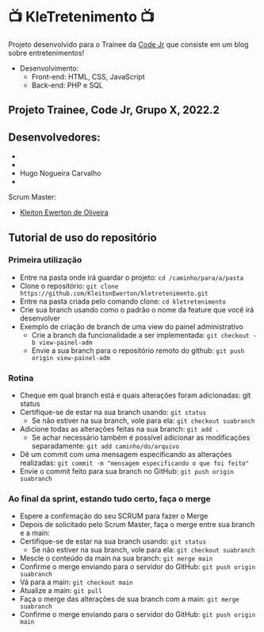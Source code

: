# 📺 KleTretenimento 📺
Projeto desenvolvido para o Trainee da [Code Jr](https://codejr.com.br/) que consiste em um blog sobre entretenimentos!
- Desenvolvimento:
  - Front-end: HTML, CSS, JavaScript
  - Back-end: PHP e SQL


## Projeto Trainee, Code Jr, Grupo X, 2022.2 

Desenvolvedores:
- 
- 
- 
- Hugo Nogueira Carvalho
-

Scrum Master:

- [Kleiton Ewerton de Oliveira](https://github.com/KleitonEwerton)


## Tutorial de uso do repositório

### Primeira utilização

- Entre na pasta onde irá guardar o projeto: `cd /caminho/para/a/pasta`
- Clone o repositório: `git clone https://github.com/KleitonEwerton/kletretenimento.git`
- Entre na pasta criada pelo comando clone: ``cd kletretenimento``
- Crie sua branch usando como o padrão o nome da feature que você irá desenvolver
- Exemplo de criação de branch de uma view do painel administrativo
  - Crie a branch da funcionalidade a ser implementada: `git checkout -b view-painel-adm`
  - Envie a sua branch para o repositório remoto do github: `git push origin view-painel-adm`


### Rotina

- Cheque em qual branch está e quais alterações foram adicionadas: git status
- Certifique-se de estar na sua branch usando: `git status`
  - Se não estiver na sua branch, vole para ela: `git checkout suabranch`
- Adicione todas as alterações feitas na sua branch: `git add .`
  - Se achar necessário também é possível adicionar as modificações separadamente: `git add caminho/do/arquivo`
- Dê um commit com uma mensagem especificando as alterações realizadas: `git commit -m "mensagem especificando o que foi feito"`
- Envie o commit feito para sua branch no GitHub: `git push origin suabranch`


### Ao final da sprint, estando tudo certo, faça o merge

- Espere a confirmação do seu SCRUM para fazer o Merge
- Depois de solicitado pelo Scrum Master, faça o merge entre sua branch e a main:
- Certifique-se de estar na sua branch usando: `git status`
  - Se não estiver na sua branch, vole para ela: `git checkout suabranch`
- Mescle o conteúdo da main na sua branch: `git merge main`
- Confirme o merge enviando para o servidor do GitHub: `git push origin suabranch`
- Vá para a main: `git checkout main`
- Atualize a main: `git pull`
- Faça o merge das alterações de sua branch com a main: `git merge suabranch`
- Confirme o merge enviando para o servidor do GitHub: `git push origin main`
